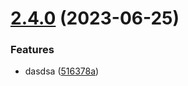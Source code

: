 # [2.4.0](https://github.com/idel28102001/test-release/compare/v2.3.1...v2.4.0) (2023-06-25)


### Features

* dasdsa ([516378a](https://github.com/idel28102001/test-release/commit/516378a1dae290db6bcf1ff99c9c46abf5d23b00))
